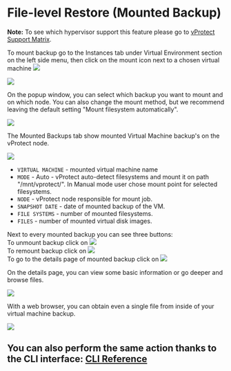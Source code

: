 # File-level Restore \(Mounted Backup\)

**Note:** To see which hypervisor support this feature please go to [vProtect Support Matrix](https://storware.gitbook.io/storware-vprotect/planning/vprotect-support-matrix).

To mount backup go to the Instances tab under Virtual Environment section on the left side menu, then click on the mount icon next to a chosen virtual machine ![](../../.gitbook/assets/icon-mount.jpg)

![](../../.gitbook/assets/instances%20%282%29%20%281%29.jpg)

On the popup window, you can select which backup you want to mount and on which node. You can also change the mount method, but we recommend leaving the default setting "Mount filesystem automatically".

![](../../.gitbook/assets/file-level-restore%20%281%29.jpg)

The Mounted Backups tab show mounted Virtual Machine backup's on the vProtect node.

![](../../.gitbook/assets/file-level-restore-list.jpg)

* `VIRTUAL MACHINE` - mounted virtual machine name
* `MODE` - Auto - vProtect auto-detect filesystems and mount it on path "/mnt/vprotect/". In Manual mode user chose mount point for selected filesystems.
* `NODE` - vProtect node responsible for mount job.
* `SNAPSHOT DATE` - date of mounted backup of the VM.
* `FILE SYSTEMS` - number of mounted filesystems.
* `FILES` - number of mounted virtual disk images.

Next to every mounted backup you can see three buttons:  
To unmount backup click on ![](../../.gitbook/assets/icon-unmount%20%282%29.jpg)  
To remount backup click on ![](../../.gitbook/assets/icon-remount%20%281%29.jpg)  
To go to the details page of mounted backup click on ![](../../.gitbook/assets/icon-magnifier%20%281%29.jpg)

On the details page, you can view some basic information or go deeper and browse files.

![](../../.gitbook/assets/file-level-restore-details-page.jpg)

With a web browser, you can obtain even a single file from inside of your virtual machine backup.

![](../../.gitbook/assets/file-level-restore-browse.jpg)

## You can also perform the same action thanks to the CLI interface: [CLI Reference](file-level-restore-mounted-backup-1.md)

